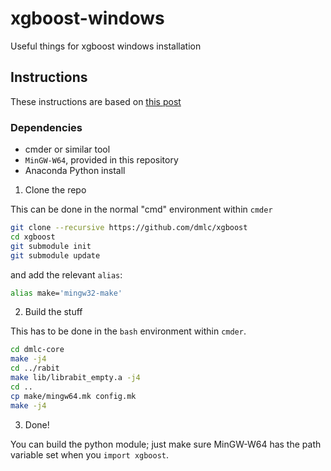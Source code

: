 xgboost-windows
===============

Useful things for xgboost windows installation

Instructions
------------

These instructions are based on [this post](https://www.ibm.com/developerworks/community/blogs/jfp/entry/Installing_XGBoost_For_Anaconda_on_Windows?lang=en)

### Dependencies

*  cmder or similar tool
*  `MinGW-W64`, provided in this repository
*  Anaconda Python install

1. Clone the repo

This can be done in the normal "cmd" environment within `cmder`

```sh
git clone --recursive https://github.com/dmlc/xgboost
cd xgboost
git submodule init
git submodule update
```

and add the relevant `alias`:

```sh
alias make='mingw32-make'
```

2. Build the stuff

This has to be done in the `bash` environment within `cmder`.

```sh
cd dmlc-core
make -j4
cd ../rabit
make lib/librabit_empty.a -j4
cd ..
cp make/mingw64.mk config.mk
make -j4
```

3. Done!

You can build the python module; just make sure MinGW-W64 has the path variable set when you `import xgboost`.
